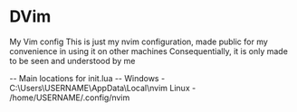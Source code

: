 # DVim
My Vim config
This is just my nvim configuration, made public for my convenience in using it on other machines
Consequentially, it is only made to be seen and understood by me


-- Main locations for init.lua --
Windows - C:\Users\USERNAME\AppData\Local\nvim
Linux - /home/USERNAME/.config/nvim
